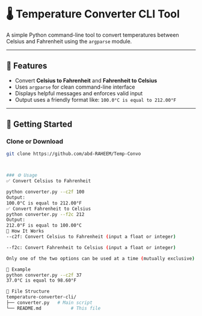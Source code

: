 # 🌡️ Temperature Converter CLI Tool

A simple Python command-line tool to convert temperatures between Celsius and Fahrenheit using the `argparse` module.

---

## 📌 Features

- Convert **Celsius to Fahrenheit** and **Fahrenheit to Celsius**
- Uses `argparse` for clean command-line interface
- Displays helpful messages and enforces valid input
- Output uses a friendly format like: `100.0°C is equal to 212.00°F`

---

## 🚀 Getting Started

###  Clone or Download

```bash
git clone https://github.com/abd-RAHEEM/Temp-Convo



### ⚙️ Usage
✅ Convert Celsius to Fahrenheit

python converter.py --c2f 100
Output:
100.0°C is equal to 212.00°F
✅ Convert Fahrenheit to Celsius
python converter.py --f2c 212
Output:
212.0°F is equal to 100.00°C
🧠 How It Works
--c2f: Convert Celsius to Fahrenheit (input a float or integer)

--f2c: Convert Fahrenheit to Celsius (input a float or integer)

Only one of the two options can be used at a time (mutually exclusive)

🧪 Example
python converter.py --c2f 37
37.0°C is equal to 98.60°F

📂 File Structure
temperature-converter-cli/
├── converter.py   # Main script
└── README.md           # This file
